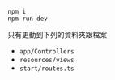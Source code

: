 ```
npm i
npm run dev
```

只有更動到下列的資料夾跟檔案

- `app/Controllers`
- `resources/views`
- `start/routes.ts`
